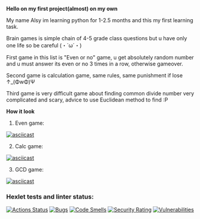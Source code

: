 **Hello on my first project(almost) on my own**

My name Alsy im learning python for 1-2.5 months and this my first learning task.

Brain games is simple chain of 4-5 grade class questions but u have only one life so be careful (・`ω´・)

First game in this list is "Even or no" game, u get absolutely random number and u must answer its even or no
3 times in a row, otherwise gameover.

Second game is calculation game, same rules, same punishment if lose ↑_(ΦwΦ)Ψ

Third game is very difficult game about finding common divide number very complicated and scary, advice to use Euclidean method to find :P

__**How it look**__
1. Even game:

[![asciicast](https://asciinema.org/a/usbBtJCWNy6qQFu2vviQPc9VP.svg)](https://asciinema.org/a/usbBtJCWNy6qQFu2vviQPc9VP)

2. Calc game:

[![asciicast](https://asciinema.org/a/WshiAjrzVi7MeZix3c2KDNWNC.svg)](https://asciinema.org/a/WshiAjrzVi7MeZix3c2KDNWNC)

3. GCD game:

[![asciicast](https://asciinema.org/a/WjNMlrPukdmLov14eLEUX18U2.svg)](https://asciinema.org/a/WjNMlrPukdmLov14eLEUX18U2)








### Hexlet tests and linter status:
[![Actions Status](https://github.com/Velsych/python-project-49/actions/workflows/hexlet-check.yml/badge.svg)](https://github.com/Velsych/python-project-49/actions)
[![Bugs](https://sonarcloud.io/api/project_badges/measure?project=Velsych_python-project-49&metric=bugs)](https://sonarcloud.io/summary/new_code?id=Velsych_python-project-49)
[![Code Smells](https://sonarcloud.io/api/project_badges/measure?project=Velsych_python-project-49&metric=code_smells)](https://sonarcloud.io/summary/new_code?id=Velsych_python-project-49)
[![Security Rating](https://sonarcloud.io/api/project_badges/measure?project=Velsych_python-project-49&metric=security_rating)](https://sonarcloud.io/summary/new_code?id=Velsych_python-project-49)
[![Vulnerabilities](https://sonarcloud.io/api/project_badges/measure?project=Velsych_python-project-49&metric=vulnerabilities)](https://sonarcloud.io/summary/new_code?id=Velsych_python-project-49)
